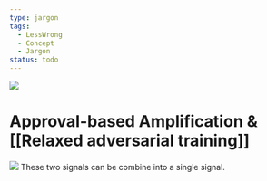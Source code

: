 ```yaml
---
type: jargon
tags:
  - LessWrong
  - Concept
  - Jargon
status: todo
---
```


![](https://i.imgur.com/TovUuvw.png)

# Approval-based Amplification & [[Relaxed adversarial training]]
![](https://i.imgur.com/K4TAUOe.png)
These two signals can be combine into a single signal.